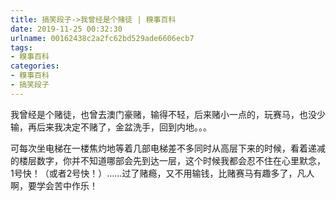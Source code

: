 ```yaml
---
title: 搞笑段子->我曾经是个赌徒 | 糗事百科
date: 2019-11-25 00:32:30
urlname: 00162438c2a2fc62bd529ade6606ecb7
tags: 
- 糗事百科
categories:
- 糗事百科
- 搞笑段子
---
```

我曾经是个赌徒，也曾去澳门豪赌，输得不轻，后来赌小一点的，玩赛马，也没少输，再后来我决定不赌了，金盆洗手，回到内地。。。

可每次坐电梯在一楼焦灼地等着几部电梯差不多同时从高层下来的时候，看着递减的楼层数字，你并不知道哪部会先到达一层，这个时候我都会忍不住在心里默念，1号快！（或者2号快！）……过了赌瘾，又不用输钱，比赌赛马有趣多了，凡人啊，要学会苦中作乐！


